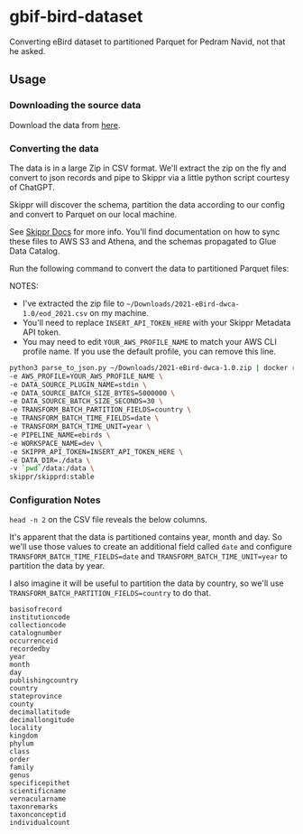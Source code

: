 # gbif-bird-dataset
Converting eBird dataset to partitioned Parquet for Pedram Navid, not that he asked.

## Usage

### Downloading the source data

Download the data from [here](https://www.gbif.org/dataset/4fa7b334-ce0d-4e88-aaae-2e0c138d049e#temporalCoverages).

### Converting the data

The data is in a large Zip in CSV format. We'll extract the zip on the fly and convert to json records and pipe to Skippr via a little python script courtesy of ChatGPT.

Skippr will discover the schema, partition the data according to our config and convert to Parquet on our local machine.

See [Skippr Docs](https://docs.skippr.io) for more info. You'll find documentation on how to sync these files to AWS S3 and Athena, and the schemas propagated to Glue Data Catalog. 

Run the following command to convert the data to partitioned Parquet files:

NOTES: 
- I've extracted the zip file to `~/Downloads/2021-eBird-dwca-1.0/eod_2021.csv` on my machine.
- You'll need to replace `INSERT_API_TOKEN_HERE` with your Skippr Metadata API token.
- You may need to edit `YOUR_AWS_PROFILE_NAME` to match your AWS CLI profile name. If you use the default profile, you can remove this line.

```bash 
python3 parse_to_json.py ~/Downloads/2021-eBird-dwca-1.0.zip | docker run -i \
-e AWS_PROFILE=YOUR_AWS_PROFILE_NAME \
-e DATA_SOURCE_PLUGIN_NAME=stdin \
-e DATA_SOURCE_BATCH_SIZE_BYTES=5000000 \
-e DATA_SOURCE_BATCH_SIZE_SECONDS=30 \
-e TRANSFORM_BATCH_PARTITION_FIELDS=country \
-e TRANSFORM_BATCH_TIME_FIELDS=date \
-e TRANSFORM_BATCH_TIME_UNIT=year \
-e PIPELINE_NAME=ebirds \
-e WORKSPACE_NAME=dev \
-e SKIPPR_API_TOKEN=INSERT_API_TOKEN_HERE \
-e DATA_DIR=./data \
-v `pwd`/data:/data \
skippr/skipprd:stable
```

### Configuration Notes

`head -n 2` on the CSV file reveals the below columns. 

It's apparent that the data is partitioned contains year, month and day. So we'll use those values to create an additional field called `date` and configure `TRANSFORM_BATCH_TIME_FIELDS=date` and `TRANSFORM_BATCH_TIME_UNIT=year` to partition the data by year.

I also imagine it will be useful to partition the data by country, so we'll use `TRANSFORM_BATCH_PARTITION_FIELDS=country` to do that. 

```csv
basisofrecord
institutioncode
collectioncode
catalognumber
occurrenceid
recordedby
year
month
day
publishingcountry
country
stateprovince
county
decimallatitude
decimallongitude
locality
kingdom
phylum
class
order
family
genus
specificepithet
scientificname
vernacularname
taxonremarks
taxonconceptid
individualcount
```